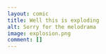 ```yaml
---
layout: comic
title: Well this is exploding
alt: Sorry for the melodrama
image: explosion.png
comment: []
---
```

